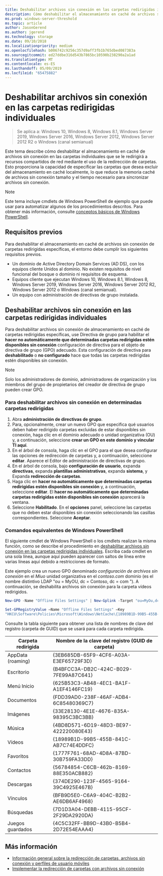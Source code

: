 ```yaml
---
title: Deshabilitar archivos sin conexión en las carpetas redirigidas individuales
description: Cómo deshabilitar el almacenamiento en caché de archivos sin conexión en las carpetas individuales que se le redirigirá a recursos compartidos de red mediante el uso de la redirección de carpetas.
ms.prod: windows-server-threshold
ms.topic: article
author: JasonGerend
ms.author: jgerend
ms.technology: storage
ms.date: 09/10/2018
ms.localizationpriority: medium
ms.openlocfilehash: b006742c9256c357d9aff3fb1b765dbed087383a
ms.sourcegitcommit: ed27ddbe316d543b7865bc10590b238290a2a1ad
ms.translationtype: MT
ms.contentlocale: es-ES
ms.lasthandoff: 05/09/2019
ms.locfileid: "65475882"
---
```

# <a name="disable-offline-files-on-individual-redirected-folders"></a>Deshabilitar archivos sin conexión en las carpetas redirigidas individuales

>Se aplica a: Windows 10, Windows 8, Windows 8.1, Windows Server 2019, Windows Server 2016, Windows Server 2012, Windows Server 2012 R2 o Windows (canal semianual)

Este tema describe cómo deshabilitar el almacenamiento en caché de archivos sin conexión en las carpetas individuales que se le redirigirá a recursos compartidos de red mediante el uso de la redirección de carpetas. Esto proporciona la capacidad de especificar las carpetas que desea excluir del almacenamiento en caché localmente, lo que reduce la memoria caché de archivos sin conexión tamaño y el tiempo necesario para sincronizar archivos sin conexión.

>[!NOTE]
>Este tema incluye cmdlets de Windows PowerShell de ejemplo que puede usar para automatizar algunos de los procedimientos descritos. Para obtener más información, consulte [conceptos básicos de Windows PowerShell](https://docs.microsoft.com/powershell/scripting/getting-started/fundamental/windows-powershell-basics?view=powershell-6).

## <a name="prerequisites"></a>Requisitos previos

Para deshabilitar el almacenamiento en caché de archivos sin conexión de carpetas redirigidas específicas, el entorno debe cumplir los siguientes requisitos previos.

- Un dominio de Active Directory Domain Services (AD DS), con los equipos cliente Unidos al dominio. No existen requisitos de nivel funcional del bosque o dominio ni requisitos de esquema.
- Equipos cliente que ejecutan Windows 10, Windows 8.1, Windows 8, Windows Server 2019, Windows Server 2016, Windows Server 2012 R2, Windows Server 2012 o Windows (canal semianual).
- Un equipo con administración de directivas de grupo instalada.

## <a name="disabling-offline-files-on-individual-redirected-folders"></a>Deshabilitar archivos sin conexión en las carpetas redirigidas individuales

Para deshabilitar archivos sin conexión de almacenamiento en caché de carpetas redirigidas específicas, use Directiva de grupo para habilitar el **hacer no automáticamente que determinadas carpetas redirigidas estén disponibles sin conexión** configuración de directiva para el objeto de directiva de grupo (GPO) adecuado. Esta configuración de directiva para **deshabilitado** o **no configurado** hace que todas las carpetas redirigidas estén disponibles sin conexión.

>[!NOTE]
>Solo los administradores de dominio, administradores de organización y los miembros del grupo de propietarios del creador de directiva de grupo pueden crear GPO.

### <a name="to-disable-offline-files-on-specific-redirected-folders"></a>Para deshabilitar archivos sin conexión en determinadas carpetas redirigidas

1. Abra **administración de directivas de grupo**.
2. Para, opcionalmente, crear un nuevo GPO que especifica qué usuarios deben haber redirigido carpetas excluidas de estar disponibles sin conexión, haga clic en el dominio adecuado o unidad organizativa (OU) y, a continuación, seleccione **crear un GPO en este dominio y vincular TI aquí**.
3. En el árbol de consola, haga clic en el GPO para el que desea configurar las opciones de redirección de carpetas y, a continuación, seleccione **editar**. Aparece el Editor de administración de directivas de grupo.
4. En el árbol de consola, bajo **configuración de usuario**, expanda **directivas**, expanda **plantillas administrativas**, expanda **sistema**, y Expanda **redirección de carpetas**.
5. Haga clic en **hacer no automáticamente que determinadas carpetas redirigidas estén disponibles sin conexión** y, a continuación, seleccione **editar**. El **hacer no automáticamente que determinadas carpetas redirigidas estén disponibles sin conexión** aparecerá la ventana.
6. Seleccione **Habilitado**. En el **opciones** panel, seleccione las carpetas que no deben estar disponibles sin conexión seleccionando las casillas correspondientes. Seleccione **Aceptar**.

### <a name="windows-powershell-equivalent-commands"></a>Comandos equivalentes de Windows PowerShell

El siguiente cmdlet de Windows PowerShell o los cmdlets realizan la misma función, como se describe el procedimiento en [deshabilitar archivos sin conexión en las carpetas redirigidas individuales](#disabling-offline-files-on-individual-redirected-folders). Escriba cada cmdlet en una sola línea, aunque aquí pueden aparecer con saltos de línea entre varias líneas aquí debido a restricciones de formato.

Este ejemplo crea un nuevo GPO denominado *configuración de archivos sin conexión* en el *Miuo* unidad organizativa en el *contoso.com* dominio (es el nombre distintivo LDAP "ou = MyOU, dc = Contoso, dc = com "). A continuación, se deshabilita archivos sin conexión para la carpeta vídeos redirigidos.

```PowerShell
New-GPO -Name "Offline Files Settings" | New-Gplink -Target "ou=MyOu,dc=contoso,dc=com" -LinkEnabled Yes

Set-GPRegistryValue –Name "Offline Files Settings" –Key
"HKCU\Software\Policies\Microsoft\Windows\NetCache\{18989B1D-99B5-455B-841C-AB7C74E4DDFC}" -ValueName DisableFRAdminPinByFolder –Type DWORD –Value 1
```

Consulte la tabla siguiente para obtener una lista de nombres de clave del registro (carpeta de GUID) que se usará para cada carpeta redirigida.

|Carpeta redirigida|Nombre de la clave del registro (GUID de carpeta)|
|---|---|
|AppData (roaming)|{3EB685DB-65F9-4CF6-A03A-E3EF65729F3D}|
|Escritorio|{B4BFCC3A-DB2C-424C-B029-7FE99A87C641}|
|Menú Inicio|{625B53C3-AB48-4EC1-BA1F-A1EF4146FC19}|
|Documentos|{FDD39AD0-238F-46AF-ADB4-6C85480369C7}|
|Imágenes|{33E28130-4E1E-4676-835A-98395C3BC3BB}|
|Música|{4BD8D571-6D19-48D3-BE97-422220080E43}|
|Vídeos|{18989B1D-99B5-455B-841C-AB7C74E4DDFC}|
|Favoritos|{1777F761-68AD-4D8A-87BD-30B759FA33DD}|
|Contactos|{56784854-C6CB-462b-8169-88E350ACB882}|
|Descargas|{374DE290-123F-4565-9164-39C4925E467B}|
|Vínculos|{BFB9D5E0-C6A9-404C-B2B2-AE6DB6AF4968}|
|Búsquedas|{7D1D3A04-DEBB-4115-95CF-2F29DA2920DA}|
|Juegos guardados|{4C5C32FF-BB9D-43B0-B5B4-2D72E54EAAA4}|

## <a name="more-information"></a>Más información

- [Información general sobre la redirección de carpetas, archivos sin conexión y perfiles de usuario móviles](folder-redirection-rup-overview.md)
- [Implementar la redirección de carpetas con archivos sin conexión](deploy-folder-redirection.md)